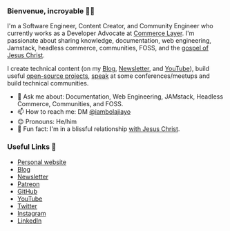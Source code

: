 ### Bienvenue, incroyable 👋🏾

I'm a Software Engineer, Content Creator, and Community Engineer who currently works as a Developer Advocate at [Commerce Layer](https://commercelayer.io). I'm passionate about sharing knowledge, documentation, web engineering, Jamstack, headless commerce, communities, FOSS, and the [gospel of Jesus Christ](https://www.biblegateway.com/passage/?search=1+Corinthians+15%3A1-11&version=NKJV).

I create technical content (on my [Blog](https://bolajiayodeji.com/), [Newsletter](https://bawd.bolajiayodeji.com), and [YouTube](https://www.youtube.com/c/bolajiayodeji)), build useful [open-source projects](https://github.com/BolajiAyodeji), [speak](https://bolajiayodeji.com/talks) at some conferences/meetups and build technical communities.

- 💬 Ask me about: Documentation, Web Engineering, JAMstack, Headless Commerce, Communities, and FOSS.
- 📫 How to reach me: DM [@iambolajiayo](https://twitter.com/iambolajiayo)
- 😊 Pronouns: He/him
- 💙 Fun fact: I'm in a blissful relationship [with Jesus Christ](https://www.goodreads.com/book/show/1147548.Jonathan_Edwards_Knowing_Christ).

### Useful Links 🌻

- [Personal website](https://bolajiayodeji.com)
- [Blog](https://blog.bolajiayodeji.com)
- [Newsletter](https://bawd.bolajiayodeji.com)
- [Patreon](https://patreon.com/bolajiayodeji)
- [GitHub](https://github.com/BolajiAyodeji)
- [YouTube](https://www.youtube.com/c/bolajiayodeji)
- [Twitter](https://twitter.com/iambolajiayo)
- [Instagram](https://www.instagram.com/iambolajiay/)
- [LinkedIn](https://linkedin.com/in/iambolajiayo)
